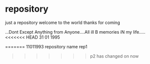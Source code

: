 # repository
just a repository
welcome to the world
thanks for coming

...Dont Except Anything from Anyone....All ill B memories iN my life.....
<<<<<<< HEAD
31 01 1995

=======
11011993 repository name rep1
>>>>>>> p2 has changed on now
